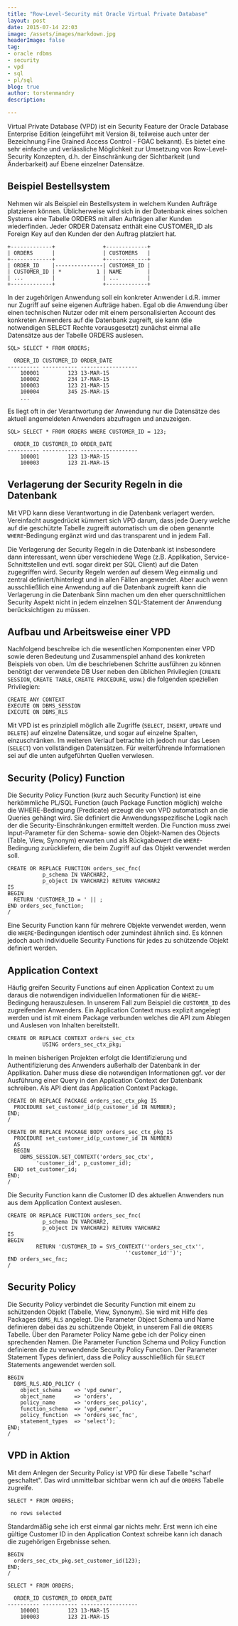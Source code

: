 ```yaml
---
title: "Row-Level-Security mit Oracle Virtual Private Database"
layout: post
date: 2015-07-14 22:03
image: /assets/images/markdown.jpg
headerImage: false
tag:
- oracle rdbms
- security
- vpd
- sql
- pl/sql
blog: true
author: torstenmandry
description:  

---
```


Virtual Private Database (VPD) ist ein Security Feature der Oracle 
Database Enterprise Edition (eingeführt mit Version 8i, teilweise auch 
unter der Bezeichnung Fine Grained Access Control - FGAC bekannt). Es 
bietet eine sehr einfache und verlässliche Möglichkeit zur Umsetzung von 
Row-Level-Security Konzepten, d.h. der Einschränkung der Sichtbarkeit 
(und Änderbarkeit) auf Ebene einzelner Datensätze.

Beispiel Bestellsystem
----------------------

Nehmen wir als Beispiel ein Bestellsystem in welchem Kunden Aufträge 
platzieren können. Üblicherweise wird sich in der Datenbank eines solchen 
Systems eine Tabelle ORDERS mit allen Aufträgen aller Kunden wiederfinden. 
Jeder ORDER Datensatz enthält eine CUSTOMER_ID als Foreign Key auf den 
Kunden der den Auftrag platziert hat.

    +-------------+               +-------------+
    | ORDERS      |               | CUSTOMERS   |
    +-------------+               +-------------+
    | ORDER_ID    |---------------| CUSTOMER_ID |
    | CUSTOMER_ID | *           1 | NAME        |
    | ...         |               | ...         |
    +-------------+               +-------------+

In der zugehörigen Anwendung soll ein konkreter Anwender i.d.R. immer 
nur Zugriff auf seine eigenen Aufträge haben. Egal ob die Anwendung über 
einen technischen Nutzer oder mit einem personalisierten Account des 
konkreten Anwenders auf die Datenbank zugreift, sie kann (die notwendigen 
SELECT Rechte vorausgesetzt) zunächst einmal alle Datensätze aus der 
Tabelle ORDERS auslesen. 

    SQL> SELECT * FROM ORDERS;

      ORDER_ID CUSTOMER_ID ORDER_DATE
    ---------- ----------- ------------------
        100001         123 13-MAR-15
        100002         234 17-MAR-15
        100003         123 21-MAR-15
        100004         345 25-MAR-15
        ...

Es liegt oft in der Verantwortung der Anwendung nur die Datensätze des 
aktuell angemeldeten Anwenders abzufragen und anzuzeigen.

    SQL> SELECT * FROM ORDERS WHERE CUSTOMER_ID = 123;

      ORDER_ID CUSTOMER_ID ORDER_DATE
    ---------- ----------- ------------------
        100001         123 13-MAR-15
        100003         123 21-MAR-15

Verlagerung der Security Regeln in die Datenbank
------------------------------------------------

Mit VPD kann diese Verantwortung in die Datenbank verlagert werden. 
Vereinfacht ausgedrückt kümmert sich VPD darum, dass jede Query welche 
auf die geschützte Tabelle zugreift automatisch um die oben genannte 
`WHERE`-Bedingung ergänzt wird und das transparent und in jedem Fall. 

Die Verlagerung der Security Regeln in die Datenbank ist insbesondere 
dann interessant, wenn über verschiedene Wege (z.B. Applikation, 
Service-Schnittstellen und evtl. sogar direkt per SQL Client) auf die 
Daten zugegriffen wird. Security Regeln werden auf diesem Weg einmalig 
und zentral definiert/hinterlegt und in allen Fällen angewendet. Aber 
auch wenn ausschließlich eine Anwendung auf die Datenbank zugreift kann 
die Verlagerung in die Datenbank Sinn machen um den eher 
querschnittlichen Security Aspekt nicht in jedem einzelnen SQL-Statement 
der Anwendung berücksichtigen zu müssen.

Aufbau und Arbeitsweise einer VPD
---------------------------------

Nachfolgend beschreibe ich die wesentlichen Komponenten einer VPD sowie 
deren Bedeutung und Zusammenspiel anhand des konkreten Beispiels von 
oben. Um die beschriebenen Schritte ausführen zu können benötigt der 
verwendete DB User neben den üblichen Privilegien (`CREATE SESSION`, 
`CREATE TABLE`, `CREATE PROCEDURE`, usw.) die folgenden speziellen 
Privilegien:

    CREATE ANY CONTEXT
    EXECUTE ON DBMS_SESSION
    EXECUTE ON DBMS_RLS

Mit VPD ist es prinzipiell möglich alle Zugriffe (`SELECT`, `INSERT`, 
`UPDATE` und `DELETE`) auf einzelne Datensätze, und sogar auf einzelne 
Spalten, einzuschränken. Im  weiteren Verlauf betrachte ich jedoch nur 
das Lesen (`SELECT`) von vollständigen Datensätzen. Für weiterführende 
Informationen sei auf die unten aufgeführten Quellen verwiesen.

Security (Policy) Function
--------------------------

Die Security Policy Function (kurz auch Security Function) ist eine 
herkömmliche PL/SQL Function (auch Package Function möglich) welche die 
WHERE-Bedingung (Predicate) erzeugt die von VPD automatisch an die 
Queries gehängt wird. Sie definiert die Anwendungsspezifische Logik nach 
der die Security-Einschränkungen ermittelt werden. Die Function muss 
zwei Input-Parameter für den Schema- sowie den Objekt-Namen des Objects 
(Table, View, Synonym) erwarten und als Rückgabewert die `WHERE`-Bedingung 
zurückliefern, die beim Zugriff auf das Objekt verwendet werden soll. 

    CREATE OR REPLACE FUNCTION orders_sec_fnc(
               p_schema IN VARCHAR2, 
               p_object IN VARCHAR2) RETURN VARCHAR2
    IS
    BEGIN
      RETURN 'CUSTOMER_ID = ' || ;
    END orders_sec_function;
    /

Eine Security Function kann für mehrere Objekte verwendet werden, wenn 
die `WHERE`-Bedingungen identisch oder zumindest ähnlich sind. Es können 
jedoch auch individuelle Security Functions für jedes zu schützende 
Objekt definiert werden.

Application Context
-------------------

Häufig greifen Security Functions auf einen Application Context zu um 
daraus die notwendigen individuellen Informationen für die `WHERE`-Bedingung 
herauszulesen. In unserem Fall zum Beispiel die `CUSTOMER_ID` des 
zugreifenden Anwenders. Ein Application Context muss explizit angelegt 
werden und ist mit einem Package verbunden welches die API zum Ablegen 
und Auslesen von Inhalten bereitstellt.

    CREATE OR REPLACE CONTEXT orders_sec_ctx 
               USING orders_sec_ctx_pkg;
  
In meinen bisherigen Projekten erfolgt die Identifizierung  und 
Authentifizierung des Anwenders außerhalb der Datenbank in der 
Applikation. Daher muss diese die notwendigen Informationen ggf. vor der 
Ausführung einer Query in den Application Context der Datenbank schreiben. 
Als API dient das Application Context Package.

    CREATE OR REPLACE PACKAGE orders_sec_ctx_pkg IS 
      PROCEDURE set_customer_id(p_customer_id IN NUMBER);
    END;
    /
 
    CREATE OR REPLACE PACKAGE BODY orders_sec_ctx_pkg IS
      PROCEDURE set_customer_id(p_customer_id IN NUMBER)
      AS
      BEGIN
        DBMS_SESSION.SET_CONTEXT('orders_sec_ctx', 
             'customer_id', p_customer_id);
      END set_customer_id;
    END;
    /

Die Security Function kann die Customer ID des aktuellen Anwenders nun 
aus dem Application Context auslesen.

    CREATE OR REPLACE FUNCTION orders_sec_fnc(
               p_schema IN VARCHAR2, 
               p_object IN VARCHAR2) RETURN VARCHAR2
    IS
    BEGIN
             RETURN 'CUSTOMER_ID = SYS_CONTEXT(''orders_sec_ctx'', 
                                         ''customer_id'')';
    END orders_sec_fnc;
    /

Security Policy
---------------

Die Security Policy verbindet die Security Function mit einem zu 
schützenden Objekt (Tabelle, View, Synonym). Sie wird mit Hilfe des 
Packages `DBMS_RLS` angelegt. 
Die Parameter Object Schema und Name definieren dabei das zu schützende 
Objekt, in unserem Fall die `ORDERS` Tabelle.
Über den Parameter Policy Name gebe ich der Policy einen sprechenden 
Namen.
Die Parameter Function Schema und Policy Function definieren die zu 
verwendende Security Policy Function.
Der Parameter Statement Types definiert, dass die Policy ausschließlich 
für `SELECT` Statements angewendet werden soll.

    BEGIN
      DBMS_RLS.ADD_POLICY (
        object_schema    => 'vpd_owner', 
        object_name      => 'orders', 
        policy_name      => 'orders_sec_policy', 
        function_schema  => 'vpd_owner',
        policy_function  => 'orders_sec_fnc', 
        statement_types  => 'select');
    END;
    / 

VPD in Aktion
-------------

Mit dem Anlegen der Security Policy ist VPD für diese Tabelle "scharf 
geschaltet". Das wird unmittelbar sichtbar wenn ich auf die `ORDERS` 
Tabelle zugreife.

    SELECT * FROM ORDERS;
 
     no rows selected

Standardmäßig sehe ich erst einmal gar nichts mehr. Erst wenn ich eine 
gültige Customer ID in den Application Context schreibe kann ich danach 
die zugehörigen Ergebnisse sehen.

    BEGIN
      orders_sec_ctx_pkg.set_customer_id(123);
    END;
    /
 
    SELECT * FROM ORDERS;
 
      ORDER_ID CUSTOMER_ID ORDER_DATE
    ---------- ----------- ------------------
        100001         123 13-MAR-15
        100003         123 21-MAR-15
 
 
[1]: http://www.oracle.com/technetwork/database/security/index-088277.html
[2]: http://www.oracle.com/webfolder/technetwork/de/community/dbadmin/tipps/vpd/index.html
[3]: http://docs.oracle.com/cd/B28359_01/network.111/b28531/vpd.htm#DBSEG80081